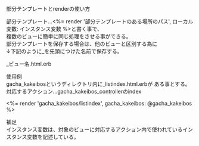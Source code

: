 部分テンプレートとrenderの使い方

部分テンプレート…<%= render '部分テンプレートのある場所のパス', ローカル変数: インスタンス変数 %>と書く事で、<br>
複数のビューに簡単に同じ処理をさせる事ができる。<br>
部分テンプレートを保存する場合は、他のビューと区別する為に<br>
↓下記のように_を先頭につけた名前で保存する。<br>

_ビュー名.html.erb<br>

使用例<br>
gacha_kakeibosというディレクトリ内に_listindex.html.erbが
ある事とする。<br>
対応するアクション…gacha_kakeibos_controllerのindex<br>

<%= render 'gacha_kakeibos/listindex', gacha_kakeibos: @gacha_kakeibos %><br>

補足<br>
インスタンス変数は、対象のビューに対応するアクション内で使われているインスタンス変数を記述している。<br>